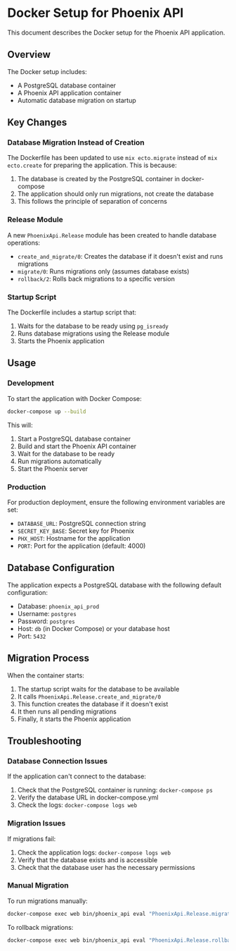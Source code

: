 # Docker Setup for Phoenix API

This document describes the Docker setup for the Phoenix API application.

## Overview

The Docker setup includes:
- A PostgreSQL database container
- A Phoenix API application container
- Automatic database migration on startup

## Key Changes

### Database Migration Instead of Creation

The Dockerfile has been updated to use `mix ecto.migrate` instead of `mix ecto.create` for preparing the application. This is because:

1. The database is created by the PostgreSQL container in docker-compose
2. The application should only run migrations, not create the database
3. This follows the principle of separation of concerns

### Release Module

A new `PhoenixApi.Release` module has been created to handle database operations:

- `create_and_migrate/0`: Creates the database if it doesn't exist and runs migrations
- `migrate/0`: Runs migrations only (assumes database exists)
- `rollback/2`: Rolls back migrations to a specific version

### Startup Script

The Dockerfile includes a startup script that:

1. Waits for the database to be ready using `pg_isready`
2. Runs database migrations using the Release module
3. Starts the Phoenix application

## Usage

### Development

To start the application with Docker Compose:

```bash
docker-compose up --build
```

This will:
1. Start a PostgreSQL database container
2. Build and start the Phoenix API container
3. Wait for the database to be ready
4. Run migrations automatically
5. Start the Phoenix server

### Production

For production deployment, ensure the following environment variables are set:

- `DATABASE_URL`: PostgreSQL connection string
- `SECRET_KEY_BASE`: Secret key for Phoenix
- `PHX_HOST`: Hostname for the application
- `PORT`: Port for the application (default: 4000)

## Database Configuration

The application expects a PostgreSQL database with the following default configuration:

- Database: `phoenix_api_prod`
- Username: `postgres`
- Password: `postgres`
- Host: `db` (in Docker Compose) or your database host
- Port: `5432`

## Migration Process

When the container starts:

1. The startup script waits for the database to be available
2. It calls `PhoenixApi.Release.create_and_migrate/0`
3. This function creates the database if it doesn't exist
4. It then runs all pending migrations
5. Finally, it starts the Phoenix application

## Troubleshooting

### Database Connection Issues

If the application can't connect to the database:

1. Check that the PostgreSQL container is running: `docker-compose ps`
2. Verify the database URL in docker-compose.yml
3. Check the logs: `docker-compose logs web`

### Migration Issues

If migrations fail:

1. Check the application logs: `docker-compose logs web`
2. Verify that the database exists and is accessible
3. Check that the database user has the necessary permissions

### Manual Migration

To run migrations manually:

```bash
docker-compose exec web bin/phoenix_api eval "PhoenixApi.Release.migrate"
```

To rollback migrations:

```bash
docker-compose exec web bin/phoenix_api eval "PhoenixApi.Release.rollback(PhoenixApi.Repo, 20250728194019)"
``` 

